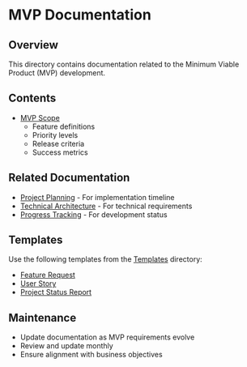 # MVP Documentation

## Overview
This directory contains documentation related to the Minimum Viable Product (MVP) development.

## Contents
- [MVP Scope](mvpScope.md)
  - Feature definitions
  - Priority levels
  - Release criteria
  - Success metrics

## Related Documentation
- [Project Planning](../planning/README.md) - For implementation timeline
- [Technical Architecture](../technical/architecture/README.md) - For technical requirements
- [Progress Tracking](../tracking/README.md) - For development status

## Templates
Use the following templates from the [Templates](../../../templates/project/) directory:
- [Feature Request](../../../templates/project/feature-request.md)
- [User Story](../../../templates/project/user-story.md)
- [Project Status Report](../../../templates/project/status-report.md)

## Maintenance
- Update documentation as MVP requirements evolve
- Review and update monthly
- Ensure alignment with business objectives 